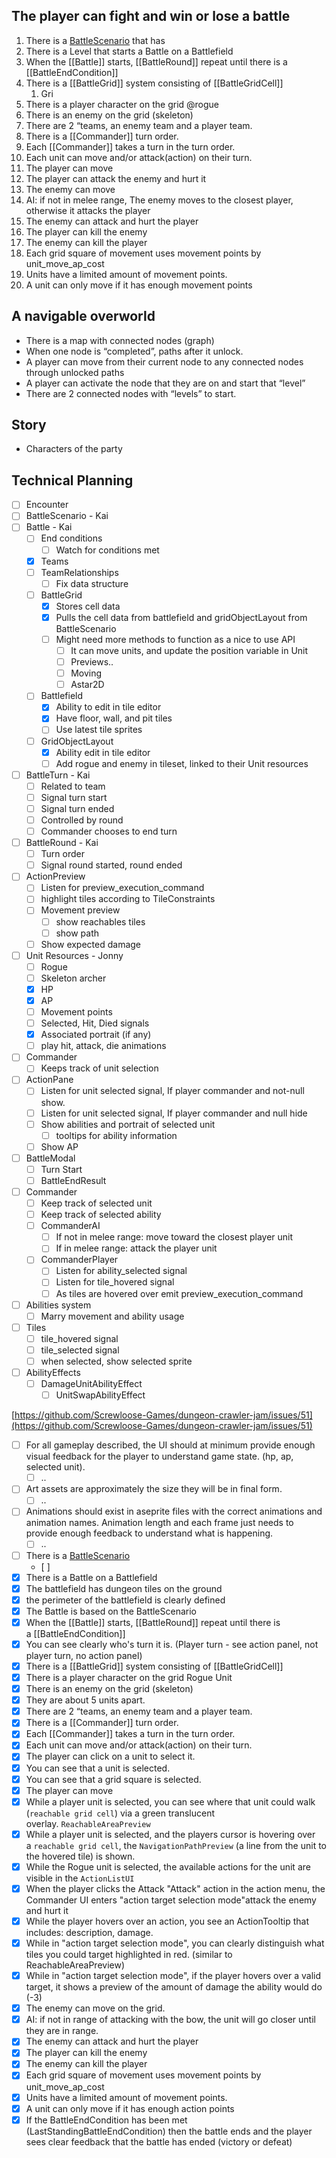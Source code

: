 ## The player can fight and win or lose a battle
  
1. There is a [BattleScenario](https://www.notion.so/BattleScenario-22b16088def0804090d4dc0060165230?pvs=21) that has
2. There is a Level that starts a Battle on a Battlefield
3. When the [[Battle]] starts, [[BattleRound]] repeat until there is a [[BattleEndCondition]]
4. There is a [[BattleGrid]] system consisting of [[BattleGridCell]]
    1. Gri
5. There is a player character on the grid @rogue
6. There is an enemy on the grid (skeleton)
7. There are 2 “teams, an enemy team and a player team.
8. There is a [[Commander]] turn order.
9. Each [[Commander]] takes a turn in the turn order.
10. Each unit can move and/or attack(action) on their turn.
11. The player can move
12. The player can attack the enemy and hurt it
13. The enemy can move
14. AI: if not in melee range, The enemy moves to the closest player, otherwise it attacks the player
15. The enemy can attack and hurt the player
16. The player can kill the enemy
17. The enemy can kill the player
18. Each grid square of movement uses movement points by unit_move_ap_cost
19. Units have a limited amount of movement points.
20. A unit can only move if it has enough movement points
  
## A navigable overworld
  
- There is a map with connected nodes (graph)
- When one node is “completed”, paths after it unlock.
- A player can move from their current node to any connected nodes through unlocked paths
- A player can activate the node that they are on and start that “level”
- There are 2 connected nodes with “levels” to start.
  
## Story
  
- Characters of the party
  
## Technical Planning
- [ ] Encounter
- [ ] BattleScenario - Kai
- [ ] Battle - Kai
    - [ ] End conditions
        - [ ] Watch for conditions met
    - [x] Teams
    - [ ] TeamRelationships
        - [ ] Fix data structure
    - [ ] BattleGrid
        - [x] Stores cell data
        - [x] Pulls the cell data from battlefield and gridObjectLayout from BattleScenario
        - [ ] Might need more methods to function as a nice to use API
            - [ ] It can move units, and update the position variable in Unit
            - [ ] Previews..
            - [ ] Moving
            - [ ] Astar2D
    - [ ] Battlefield
        - [x] Ability to edit in tile editor
        - [x] Have floor, wall, and pit tiles
        - [ ] Use latest tile sprites
    - [ ] GridObjectLayout
        - [x] Ability edit in tile editor
        - [ ] Add rogue and enemy in tileset, linked to their Unit resources
- [ ] BattleTurn - Kai
    - [ ] Related to team
    - [ ] Signal turn start
    - [ ] Signal turn ended
    - [ ] Controlled by round
    - [ ] Commander chooses to end turn
- [ ] BattleRound - Kai
    - [ ] Turn order
    - [ ] Signal round started, round ended
- [ ] ActionPreview
    - [ ] Listen for preview_execution_command
    - [ ] highlight tiles according to TileConstraints
    - [ ] Movement preview
        - [ ] show reachables tiles
        - [ ] show path
    - [ ] Show expected damage
  
- [ ] Unit Resources - Jonny
    - [ ] Rogue
    - [ ] Skeleton archer
    - [x] HP
    - [x] AP
    - [ ] Movement points
    - [ ] Selected, Hit, Died signals
    - [x] Associated portrait (if any)
    - [ ] play hit, attack, die animations
- [ ] Commander
    - [ ] Keeps track of unit selection
- [ ] ActionPane
    - [ ] Listen for unit selected signal, If player commander and not-null show.
    - [ ] Listen for unit selected signal, If player commander and null hide
    - [ ] Show abilities and portrait of selected unit
        - [ ] tooltips for ability information
    - [ ] Show AP
- [ ] BattleModal
    - [ ] Turn Start
    - [ ] BattleEndResult
- [ ] Commander
    - [ ] Keep track of selected unit
    - [ ] Keep track of selected ability
    - [ ] CommanderAI
        - [ ] If not in melee range: move toward the closest player unit
        - [ ] If in melee range: attack the player unit
    - [ ] CommanderPlayer
        - [ ] Listen for ability_selected signal
        - [ ] Listen for tile_hovered signal
        - [ ] As tiles are hovered over emit preview_execution_command
- [ ] Abilities system
    - [ ] Marry movement and ability usage
- [ ] Tiles
    - [ ] tile_hovered signal
    - [ ] tile_selected signal
    - [ ] when selected, show selected sprite
- [ ] AbilityEffects
    - [ ] DamageUnitAbilityEffect
        - [ ] UnitSwapAbilityEffect
  
[https://github.com/Screwloose-Games/dungeon-crawler-jam/issues/51](https://github.com/Screwloose-Games/dungeon-crawler-jam/issues/51)
  
- [ ] For all gameplay described, the UI should at minimum provide enough visual feedback for the player to understand game state. (hp, ap, selected unit).
    - [ ] ..
- [ ] Art assets are approximately the size they will be in final form.
    - [ ] ..
- [ ] Animations should exist in aseprite files with the correct animations and animation names. Animation length and each frame just needs to provide enough feedback to understand what is happening.
    - [ ] ..
- [ ] There is a [BattleScenario](https://www.notion.so/BattleScenario-22b16088def0804090d4dc0060165230?pvs=21)
    - [ ]
- [x] There is a Battle on a Battlefield
- [x] The battlefield has dungeon tiles on the ground
- [x] the perimeter of the battlefield is clearly defined
- [x] The Battle is based on the BattleScenario
- [x] When the [[Battle]] starts, [[BattleRound]] repeat until there is a [[BattleEndCondition]]
- [x] You can see clearly who's turn it is. (Player turn - see action panel, not player turn, no action panel)
- [x] There is a [[BattleGrid]] system consisting of [[BattleGridCell]]
- [x] There is a player character on the grid Rogue Unit
- [x] There is an enemy on the grid (skeleton)
- [x] They are about 5 units apart.
- [x] There are 2 “teams, an enemy team and a player team.
- [x] There is a [[Commander]] turn order.
- [x] Each [[Commander]] takes a turn in the turn order.
- [x] Each unit can move and/or attack(action) on their turn.
- [x] The player can click on a unit to select it.
- [x] You can see that a unit is selected.
- [x] You can see that a grid square is selected.
- [x] The player can move
- [x] While a player unit is selected, you can see where that unit could walk (`reachable grid cell`) via a green translucent overlay. `ReachableAreaPreview`
- [x] While a player unit is selected, and the players cursor is hovering over a `reachable grid cell`, the `NavigationPathPreview` (a line from the unit to the hovered tile) is shown.
- [x] While the Rogue unit is selected, the available actions for the unit are visible in the `ActionListUI`
- [x] When the player clicks the Attack "Attack" action in the action menu, the Commander UI enters "action target selection mode"attack the enemy and hurt it
- [x] While the player hovers over an action, you see an ActionTooltip that includes: description, damage.
- [x] While in "action target selection mode", you can clearly distinguish what tiles you could target highlighted in red. (similar to ReachableAreaPreview)
- [x] While in "action target selection mode", if the player hovers over a valid target, it shows a preview of the amount of damage the ability would do (-3)
- [x] The enemy can move on the grid.
- [x] AI: if not in range of attacking with the bow, the unit will go closer until they are in range.
- [x] The enemy can attack and hurt the player
- [x] The player can kill the enemy
- [x] The enemy can kill the player
- [x] Each grid square of movement uses movement points by unit_move_ap_cost
- [x] Units have a limited amount of movement points.
- [x] A unit can only move if it has enough action points
- [x] If the BattleEndCondition has been met (LastStandingBattleEndCondition) then the battle ends and the player sees clear feedback that the battle has ended (victory or defeat)